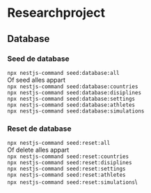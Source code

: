 # Researchproject 
## Database
### Seed de database
```npx nestjs-command seed:database:all```\
Of seed alles appart\
```npx nestjs-command seed:database:countries```\
```npx nestjs-command seed:database:disiplines```\
```npx nestjs-command seed:database:settings```\
```npx nestjs-command seed:database:athletes```\
```npx nestjs-command seed:database:simulations```
### Reset de database
```npx nestjs-command seed:reset:all```\
Of delete alles appart\
```npx nestjs-command seed:reset:countries```\
```npx nestjs-command seed:reset:disiplines```\
```npx nestjs-command seed:reset:settings```\
```npx nestjs-command seed:reset:athletes```\
```npx nestjs-command seed:reset:simulations```\
